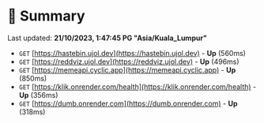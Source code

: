 # 📖 Summary
Last updated: **21/10/2023, 1:47:45 PG "Asia/Kuala_Lumpur"**

- `GET` [https://hastebin.ujol.dev](https://hastebin.ujol.dev) - **Up** (560ms)
- `GET` [https://reddviz.ujol.dev](https://reddviz.ujol.dev) - **Up** (496ms)
- `GET` [https://memeapi.cyclic.app](https://memeapi.cyclic.app) - **Up** (850ms)
- `GET` [https://klik.onrender.com/health](https://klik.onrender.com/health) - **Up** (356ms)
- `GET` [https://dumb.onrender.com](https://dumb.onrender.com) - **Up** (318ms)

